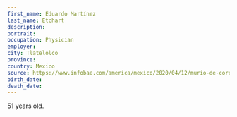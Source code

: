 ```yaml
---
first_name: Eduardo Martínez
last_name: Etchart
description: 
portrait: 
occupation: Physician
employer: 
city: Tlatelolco
province: 
country: Mexico
source: https://www.infobae.com/america/mexico/2020/04/12/murio-de-coronavirus-un-medico-del-hospital-del-imss-en-tlatelolco/
birth_date: 
death_date: 
---
```


51 years old.